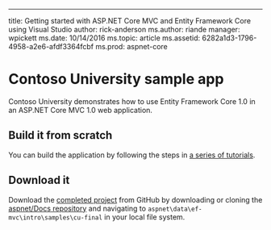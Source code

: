 ---
title: Getting started with ASP.NET Core MVC and Entity Framework Core using Visual Studio
author: rick-anderson
ms.author: riande
manager: wpickett
ms.date: 10/14/2016
ms.topic: article
ms.assetid: 6282a1d3-1796-4958-a2e6-afdf3364fcbf
ms.prod: aspnet-core
# Contoso University sample app

Contoso University demonstrates how to use Entity Framework Core 1.0 in an
ASP.NET Core MVC 1.0 web application.

## Build it from scratch

You can build the application by following the steps in [a series of tutorials](https://docs.asp.net/en/latest/data/ef-mvc/intro.html).

## Download it

Download the [completed project](https://github.com/aspnet/Docs/tree/master/aspnet/data/ef-mvc/intro/samples/cu-final) from GitHub by downloading or cloning the [aspnet/Docs repository](https://github.com/aspnet/Docs) and navigating to `aspnet\data\ef-mvc\intro\samples\cu-final` in your local file system.
